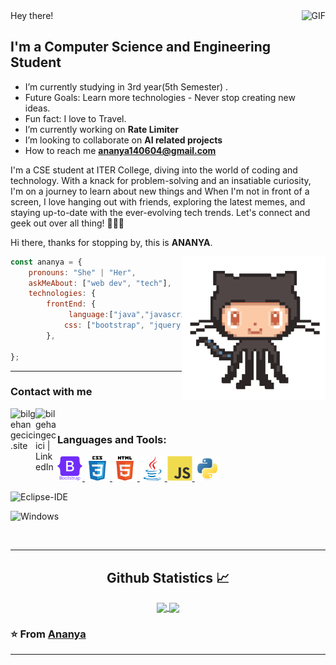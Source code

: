   

<img align="right" alt="GIF" height="160px" src="https://media.giphy.com/media/du3J3cXyzhj75IOgvA/giphy.gif" />
Hey there!

## I'm a Computer Science and Engineering Student  

-  I’m currently studying in 3rd year(5th Semester) . 
-  Future Goals: Learn more technologies - Never stop creating new ideas.
-  Fun fact: I love to Travel.
-  I’m currently working on **Rate Limiter**
-  I’m looking to collaborate on **AI related projects**
-  How to reach me **ananya140604@gmail.com**


I'm a CSE student at ITER College, diving into the world of coding and technology. 
With a knack for problem-solving and an insatiable curiosity, I'm on a journey to learn about new things 
and When I'm not in front of a screen, I love hanging out with friends, exploring the latest memes, 
and staying up-to-date with the ever-evolving tech trends. Let's connect and geek out over all thing! 🚀👩‍💻

Hi there, thanks for stopping by, this is **ANANYA**.

<img align='right' src="https://raw.githubusercontent.com/iCharlesZ/FigureBed/master/img/octocat.gif" width="230">

```javascript
const ananya = {
    pronouns: "She" | "Her",
    askMeAbout: ["web dev", "tech"],
    technologies: {
        frontEnd: {
             language:["java","javascript"]
            css: ["bootstrap", "jquery","html"]
        },
      
};
```




<a href="https://github.com/Github4Ananya">
</a>
<a href="https://www.linkedin.com/in/ananya-aaa899275?utm_source=share&utm_campaign=share_via&utm_content=profile&utm_medium=android_app"></a>



---





### Contact with me 


<img align="left" alt="bilgehangecici.site" width="40px" src="https://i.pinimg.com/originals/1d/46/dd/1d46dda5b99cf1a91a1e2377fb948b36.gif" />
<img align="left" alt="bilgehangecici | LinkedIn" width="35px" src="https://i.pinimg.com/originals/de/b4/6f/deb46f02a59e3b3a2aa58fac16290d63.gif" />
</br>
<h3 align="left">Languages and Tools:</h3>
<p align="left"> <a href="https://getbootstrap.com" target="_blank" rel="noreferrer"> <img src="https://raw.githubusercontent.com/devicons/devicon/master/icons/bootstrap/bootstrap-plain-wordmark.svg" alt="bootstrap" width="40" height="40"/> </a> <a href="https://www.w3schools.com/css/" target="_blank" rel="noreferrer"> <img src="https://raw.githubusercontent.com/devicons/devicon/master/icons/css3/css3-original-wordmark.svg" alt="css3" width="40" height="40"/> </a> <a href="https://www.w3.org/html/" target="_blank" rel="noreferrer"> <img src="https://raw.githubusercontent.com/devicons/devicon/master/icons/html5/html5-original-wordmark.svg" alt="html5" width="40" height="40"/> </a> <a href="https://www.java.com" target="_blank" rel="noreferrer"> <img src="https://raw.githubusercontent.com/devicons/devicon/master/icons/java/java-original.svg" alt="java" width="40" height="40"/> </a> <a href="https://developer.mozilla.org/en-US/docs/Web/JavaScript" target="_blank" rel="noreferrer"> <img src="https://raw.githubusercontent.com/devicons/devicon/master/icons/javascript/javascript-original.svg" alt="javascript" width="40" height="40"/> </a> <a href="https://www.python.org" target="_blank" rel="noreferrer"> <img src="https://raw.githubusercontent.com/devicons/devicon/master/icons/python/python-original.svg" alt="python" width="40" height="40"/> </a> </p>


![Eclipse-IDE](http://img.shields.io/badge/-Eclipse-2C2255?style=flat-square&logo=eclipse&logoColor=ffffff)

![Windows](http://img.shields.io/badge/-Windows-0078D6?style=flat-square&logo=windows&logoColor=ffffff)

<br/>

---



  <h2 align="center"> Github Statistics 📈 </h2>
  
  <div align="center"> 
     <a href="">
      <img align="center" src="https://github-readme-stats-sigma-five.vercel.app/api?username=Bgstatic&show_icons=true&include_all_commits=true&count_private=true&theme=react&line_height=40" />
    </a>
    <a href="">
      <img align="center" src="https://github-readme-stats.vercel.app/api/top-langs/?username=Bgstatic&theme=react&line_height=40&hide=css"/>
    </a>
</div
  


---

 ### ⭐️ From [Ananya](https://github.com/Github4ananya) ### 
 
---

[instagram]: https://www.instagram.com/ananya__1406
[linkedin]: https://www.linkedin.com/in/ananya-aaa899275
